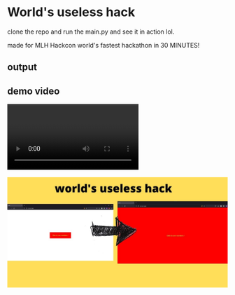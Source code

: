 # World's useless hack

clone the repo and run the main.py and see it in action lol. 

made for MLH Hackcon world's fastest hackathon in 30 MINUTES!

## output

## demo video

![video](/assets/output/MLHuseless.mov)

![Full Adder scematics](/assets/output/world's_useless_hack.jpg)


